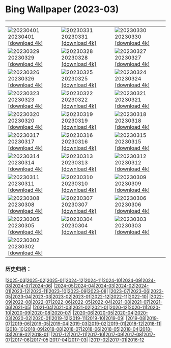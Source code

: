 # Bing Wallpaper (2023-03)
**************

<table><tr><td><img class="wallpaper" src="https://www.bing.com/th?id=OHR.SteyrRiver_EN-CA3898889206_1920x1080.jpg" alt="20230401"> 20230401 <a href="https://www.bing.com/th?id=OHR.SteyrRiver_EN-CA3898889206_UHD.jpg">[download 4k]</a></td><td><img class="wallpaper" src="https://www.bing.com/th?id=OHR.PeacockFeathers_EN-CA3243126263_1920x1080.jpg" alt="20230331"> 20230331 <a href="https://www.bing.com/th?id=OHR.PeacockFeathers_EN-CA3243126263_UHD.jpg">[download 4k]</a></td><td><img class="wallpaper" src="https://www.bing.com/th?id=OHR.NuzzleManatee_EN-CA3173261936_1920x1080.jpg" alt="20230330"> 20230330 <a href="https://www.bing.com/th?id=OHR.NuzzleManatee_EN-CA3173261936_UHD.jpg">[download 4k]</a></td></tr><tr><td><img class="wallpaper" src="https://www.bing.com/th?id=OHR.MWDolomites_EN-CA3126876891_1920x1080.jpg" alt="20230329"> 20230329 <a href="https://www.bing.com/th?id=OHR.MWDolomites_EN-CA3126876891_UHD.jpg">[download 4k]</a></td><td><img class="wallpaper" src="https://www.bing.com/th?id=OHR.NYCClouds_EN-CA3081139270_1920x1080.jpg" alt="20230328"> 20230328 <a href="https://www.bing.com/th?id=OHR.NYCClouds_EN-CA3081139270_UHD.jpg">[download 4k]</a></td><td><img class="wallpaper" src="https://www.bing.com/th?id=OHR.WildAnza_EN-CA3039438362_1920x1080.jpg" alt="20230327"> 20230327 <a href="https://www.bing.com/th?id=OHR.WildAnza_EN-CA3039438362_UHD.jpg">[download 4k]</a></td></tr><tr><td><img class="wallpaper" src="https://www.bing.com/th?id=OHR.CecilBrewerStaircase_EN-CA2997625120_1920x1080.jpg" alt="20230326"> 20230326 <a href="https://www.bing.com/th?id=OHR.CecilBrewerStaircase_EN-CA2997625120_UHD.jpg">[download 4k]</a></td><td><img class="wallpaper" src="https://www.bing.com/th?id=OHR.WildGarlic_EN-CA2951879711_1920x1080.jpg" alt="20230325"> 20230325 <a href="https://www.bing.com/th?id=OHR.WildGarlic_EN-CA2951879711_UHD.jpg">[download 4k]</a></td><td><img class="wallpaper" src="https://www.bing.com/th?id=OHR.CloudsPatagonia_EN-CA8105235690_1920x1080.jpg" alt="20230324"> 20230324 <a href="https://www.bing.com/th?id=OHR.CloudsPatagonia_EN-CA8105235690_UHD.jpg">[download 4k]</a></td></tr><tr><td><img class="wallpaper" src="https://www.bing.com/th?id=OHR.LakePowellAerial_EN-CA7986053756_1920x1080.jpg" alt="20230323"> 20230323 <a href="https://www.bing.com/th?id=OHR.LakePowellAerial_EN-CA7986053756_UHD.jpg">[download 4k]</a></td><td><img class="wallpaper" src="https://www.bing.com/th?id=OHR.ColourDay_EN-CA7905441530_1920x1080.jpg" alt="20230322"> 20230322 <a href="https://www.bing.com/th?id=OHR.ColourDay_EN-CA7905441530_UHD.jpg">[download 4k]</a></td><td><img class="wallpaper" src="https://www.bing.com/th?id=OHR.PurpleCrocus_EN-CA7826423514_1920x1080.jpg" alt="20230321"> 20230321 <a href="https://www.bing.com/th?id=OHR.PurpleCrocus_EN-CA7826423514_UHD.jpg">[download 4k]</a></td></tr><tr><td><img class="wallpaper" src="https://www.bing.com/th?id=OHR.MilkyWayTwoJackLake_EN-CA7760484341_1920x1080.jpg" alt="20230320"> 20230320 <a href="https://www.bing.com/th?id=OHR.MilkyWayTwoJackLake_EN-CA7760484341_UHD.jpg">[download 4k]</a></td><td><img class="wallpaper" src="https://www.bing.com/th?id=OHR.MarsTars_EN-CA7697656077_1920x1080.jpg" alt="20230319"> 20230319 <a href="https://www.bing.com/th?id=OHR.MarsTars_EN-CA7697656077_UHD.jpg">[download 4k]</a></td><td><img class="wallpaper" src="https://www.bing.com/th?id=OHR.BallyvooneyCove_EN-CA7634341617_1920x1080.jpg" alt="20230318"> 20230318 <a href="https://www.bing.com/th?id=OHR.BallyvooneyCove_EN-CA7634341617_UHD.jpg">[download 4k]</a></td></tr><tr><td><img class="wallpaper" src="https://www.bing.com/th?id=OHR.ChengduPanda_EN-CA8801083640_1920x1080.jpg" alt="20230317"> 20230317 <a href="https://www.bing.com/th?id=OHR.ChengduPanda_EN-CA8801083640_UHD.jpg">[download 4k]</a></td><td><img class="wallpaper" src="https://www.bing.com/th?id=OHR.AgueroSpain_EN-CA7433351602_1920x1080.jpg" alt="20230316"> 20230316 <a href="https://www.bing.com/th?id=OHR.AgueroSpain_EN-CA7433351602_UHD.jpg">[download 4k]</a></td><td><img class="wallpaper" src="https://www.bing.com/th?id=OHR.CyprusMaze_EN-CA7338158168_1920x1080.jpg" alt="20230315"> 20230315 <a href="https://www.bing.com/th?id=OHR.CyprusMaze_EN-CA7338158168_UHD.jpg">[download 4k]</a></td></tr><tr><td><img class="wallpaper" src="https://www.bing.com/th?id=OHR.CommonwealthDay_EN-CA7270298645_1920x1080.jpg" alt="20230314"> 20230314 <a href="https://www.bing.com/th?id=OHR.CommonwealthDay_EN-CA7270298645_UHD.jpg">[download 4k]</a></td><td><img class="wallpaper" src="https://www.bing.com/th?id=OHR.TheaterRomania_EN-CA7224166640_1920x1080.jpg" alt="20230313"> 20230313 <a href="https://www.bing.com/th?id=OHR.TheaterRomania_EN-CA7224166640_UHD.jpg">[download 4k]</a></td><td><img class="wallpaper" src="https://www.bing.com/th?id=OHR.LongWharf_EN-CA8978689578_1920x1080.jpg" alt="20230312"> 20230312 <a href="https://www.bing.com/th?id=OHR.LongWharf_EN-CA8978689578_UHD.jpg">[download 4k]</a></td></tr><tr><td><img class="wallpaper" src="https://www.bing.com/th?id=OHR.EdaleValley_EN-CA7100838722_1920x1080.jpg" alt="20230311"> 20230311 <a href="https://www.bing.com/th?id=OHR.EdaleValley_EN-CA7100838722_UHD.jpg">[download 4k]</a></td><td><img class="wallpaper" src="https://www.bing.com/th?id=OHR.WaimeaRainbow_EN-CA8771216807_1920x1080.jpg" alt="20230310"> 20230310 <a href="https://www.bing.com/th?id=OHR.WaimeaRainbow_EN-CA8771216807_UHD.jpg">[download 4k]</a></td><td><img class="wallpaper" src="https://www.bing.com/th?id=OHR.IntlWomensDayChange_EN-CA8461151528_1920x1080.jpg" alt="20230309"> 20230309 <a href="https://www.bing.com/th?id=OHR.IntlWomensDayChange_EN-CA8461151528_UHD.jpg">[download 4k]</a></td></tr><tr><td><img class="wallpaper" src="https://www.bing.com/th?id=OHR.ValleyForge_EN-CA8209689981_1920x1080.jpg" alt="20230308"> 20230308 <a href="https://www.bing.com/th?id=OHR.ValleyForge_EN-CA8209689981_UHD.jpg">[download 4k]</a></td><td><img class="wallpaper" src="https://www.bing.com/th?id=OHR.IcelandHorses_EN-CA7850121224_1920x1080.jpg" alt="20230307"> 20230307 <a href="https://www.bing.com/th?id=OHR.IcelandHorses_EN-CA7850121224_UHD.jpg">[download 4k]</a></td><td><img class="wallpaper" src="https://www.bing.com/th?id=OHR.TokyoMoat_EN-CA5927780367_1920x1080.jpg" alt="20230306"> 20230306 <a href="https://www.bing.com/th?id=OHR.TokyoMoat_EN-CA5927780367_UHD.jpg">[download 4k]</a></td></tr><tr><td><img class="wallpaper" src="https://www.bing.com/th?id=OHR.PicoVolcano_EN-CA7378437603_1920x1080.jpg" alt="20230305"> 20230305 <a href="https://www.bing.com/th?id=OHR.PicoVolcano_EN-CA7378437603_UHD.jpg">[download 4k]</a></td><td><img class="wallpaper" src="https://www.bing.com/th?id=OHR.OrcaNorway_EN-CA7137099836_1920x1080.jpg" alt="20230304"> 20230304 <a href="https://www.bing.com/th?id=OHR.OrcaNorway_EN-CA7137099836_UHD.jpg">[download 4k]</a></td><td><img class="wallpaper" src="https://www.bing.com/th?id=OHR.NegratinSpain_EN-CA6867640933_1920x1080.jpg" alt="20230303"> 20230303 <a href="https://www.bing.com/th?id=OHR.NegratinSpain_EN-CA6867640933_UHD.jpg">[download 4k]</a></td></tr><tr><td><img class="wallpaper" src="https://www.bing.com/th?id=OHR.BridalVeilFalls_EN-CA6536590564_1920x1080.jpg" alt="20230302"> 20230302 <a href="https://www.bing.com/th?id=OHR.BridalVeilFalls_EN-CA6536590564_UHD.jpg">[download 4k]</a></td><td></td><td></td></tr></table>

### 历史归档：

|[2025-03](/../2025-03/2025-03.md)|[2025-02](/../2025-02/2025-02.md)|[2025-01](/../2025-01/2025-01.md)|[2024-12](/../2024-12/2024-12.md)|[2024-11](/../2024-11/2024-11.md)|[2024-10](/../2024-10/2024-10.md)|[2024-09](/../2024-09/2024-09.md)|[2024-08](/../2024-08/2024-08.md)|[2024-07](/../2024-07/2024-07.md)|[2024-06](/../2024-06/2024-06.md)|
|[2024-05](/../2024-05/2024-05.md)|[2024-04](/../2024-04/2024-04.md)|[2024-03](/../2024-03/2024-03.md)|[2024-02](/../2024-02/2024-02.md)|[2024-01](/../2024-01/2024-01.md)|[2023-12](/../2023-12/2023-12.md)|[2023-11](/../2023-11/2023-11.md)|[2023-10](/../2023-10/2023-10.md)|[2023-09](/../2023-09/2023-09.md)|[2023-08](/../2023-08/2023-08.md)|
|[2023-07](/../2023-07/2023-07.md)|[2023-06](/../2023-06/2023-06.md)|[2023-05](/../2023-05/2023-05.md)|[2023-04](/../2023-04/2023-04.md)|[2023-03](/2023-03.md)|[2023-02](/../2023-02/2023-02.md)|[2023-01](/../2023-01/2023-01.md)|[2022-12](/../2022-12/2022-12.md)|[2022-11](/../2022-11/2022-11.md)|[2022-10](/../2022-10/2022-10.md)|
|[2022-09](/../2022-09/2022-09.md)|[2022-08](/../2022-08/2022-08.md)|[2022-07](/../2022-07/2022-07.md)|[2022-06](/../2022-06/2022-06.md)|[2022-05](/../2022-05/2022-05.md)|[2022-04](/../2022-04/2022-04.md)|[2021-08](/../2021-08/2021-08.md)|[2021-07](/../2021-07/2021-07.md)|[2021-06](/../2021-06/2021-06.md)|[2021-05](/../2021-05/2021-05.md)|
|[2021-04](/../2021-04/2021-04.md)|[2021-03](/../2021-03/2021-03.md)|[2021-02](/../2021-02/2021-02.md)|[2021-01](/../2021-01/2021-01.md)|[2020-12](/../2020-12/2020-12.md)|[2020-11](/../2020-11/2020-11.md)|[2020-10](/../2020-10/2020-10.md)|[2020-09](/../2020-09/2020-09.md)|[2020-08](/../2020-08/2020-08.md)|[2020-07](/../2020-07/2020-07.md)|
|[2020-06](/../2020-06/2020-06.md)|[2020-05](/../2020-05/2020-05.md)|[2020-04](/../2020-04/2020-04.md)|[2020-03](/../2020-03/2020-03.md)|[2020-02](/../2020-02/2020-02.md)|[2020-01](/../2020-01/2020-01.md)|[2019-12](/../2019-12/2019-12.md)|[2019-11](/../2019-11/2019-11.md)|[2019-10](/../2019-10/2019-10.md)|[2019-09](/../2019-09/2019-09.md)|
|[2019-08](/../2019-08/2019-08.md)|[2019-07](/../2019-07/2019-07.md)|[2019-06](/../2019-06/2019-06.md)|[2019-05](/../2019-05/2019-05.md)|[2019-04](/../2019-04/2019-04.md)|[2019-03](/../2019-03/2019-03.md)|[2019-02](/../2019-02/2019-02.md)|[2019-01](/../2019-01/2019-01.md)|[2018-12](/../2018-12/2018-12.md)|[2018-11](/../2018-11/2018-11.md)|
|[2018-10](/../2018-10/2018-10.md)|[2018-09](/../2018-09/2018-09.md)|[2018-08](/../2018-08/2018-08.md)|[2018-07](/../2018-07/2018-07.md)|[2018-06](/../2018-06/2018-06.md)|[2018-05](/../2018-05/2018-05.md)|[2018-04](/../2018-04/2018-04.md)|[2018-03](/../2018-03/2018-03.md)|[2018-02](/../2018-02/2018-02.md)|[2018-01](/../2018-01/2018-01.md)|
|[2017-12](/../2017-12/2017-12.md)|[2017-11](/../2017-11/2017-11.md)|[2017-10](/../2017-10/2017-10.md)|[2017-09](/../2017-09/2017-09.md)|[2017-08](/../2017-08/2017-08.md)|[2017-07](/../2017-07/2017-07.md)|[2017-06](/../2017-06/2017-06.md)|[2017-05](/../2017-05/2017-05.md)|[2017-04](/../2017-04/2017-04.md)|[2017-03](/../2017-03/2017-03.md)|
|[2017-02](/../2017-02/2017-02.md)|[2017-01](/../2017-01/2017-01.md)|[2016-12](/../2016-12/2016-12.md)